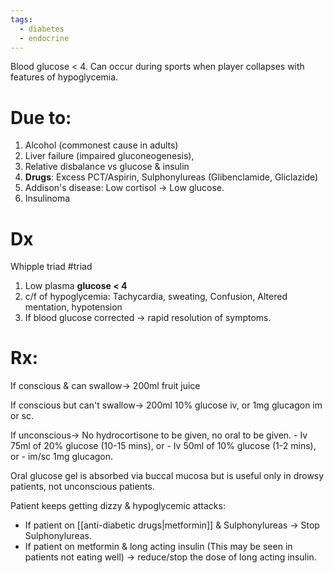 ```yaml
---
tags:
  - diabetes
  - endocrine
---
```

Blood glucose < 4.
Can occur during sports when player collapses with features of hypoglycemia.
# Due to:
1. Alcohol (commonest cause in adults)
2. Liver failure (impaired gluconeogenesis),
3. Relative disbalance vs glucose & insulin
4. **Drugs**: Excess PCT/Aspirin, Sulphonylureas (Glibenclamide, Gliclazide)
5. Addison's disease: Low cortisol -> Low glucose.
6. Insulinoma

# Dx
Whipple triad #triad 
1. Low plasma **glucose < 4**
2. c/f of hypoglycemia: Tachycardia, sweating, Confusion, Altered mentation, hypotension
3. If blood glucose corrected -> rapid resolution of symptoms.

# Rx:
If conscious & can swallow-> 200ml fruit juice

If conscious but can't swallow-> 200ml 10% glucose iv, or 1mg glucagon im or sc.

If unconscious-> 
	No hydrocortisone to be given, no oral to be given.
	- Iv 75ml of 20% glucose (10-15 mins), or
	- Iv 50ml of 10% glucose (1-2 mins), or
	- im/sc 1mg glucagon.

Oral glucose gel is absorbed via buccal mucosa but is useful only in drowsy patients, not unconscious patients.

Patient keeps getting dizzy & hypoglycemic attacks:
- If patient on [[anti-diabetic drugs|metformin]] & Sulphonylureas -> Stop Sulphonylureas.
- If patient on metformin & long acting insulin (This may be seen in patients not eating well) -> reduce/stop the dose of long acting insulin.